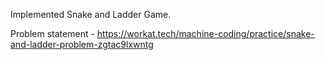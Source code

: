 Implemented Snake and Ladder Game.

Problem statement - https://workat.tech/machine-coding/practice/snake-and-ladder-problem-zgtac9lxwntg
